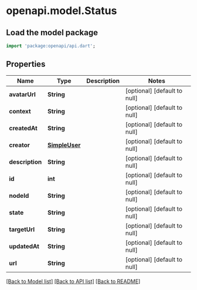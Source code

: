 # openapi.model.Status

## Load the model package
```dart
import 'package:openapi/api.dart';
```

## Properties
Name | Type | Description | Notes
------------ | ------------- | ------------- | -------------
**avatarUrl** | **String** |  | [optional] [default to null]
**context** | **String** |  | [optional] [default to null]
**createdAt** | **String** |  | [optional] [default to null]
**creator** | [**SimpleUser**](SimpleUser.md) |  | [optional] [default to null]
**description** | **String** |  | [optional] [default to null]
**id** | **int** |  | [optional] [default to null]
**nodeId** | **String** |  | [optional] [default to null]
**state** | **String** |  | [optional] [default to null]
**targetUrl** | **String** |  | [optional] [default to null]
**updatedAt** | **String** |  | [optional] [default to null]
**url** | **String** |  | [optional] [default to null]

[[Back to Model list]](../README.md#documentation-for-models) [[Back to API list]](../README.md#documentation-for-api-endpoints) [[Back to README]](../README.md)


